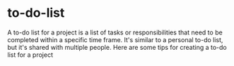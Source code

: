 # to-do-list
A to-do list for a project is a list of tasks or responsibilities that need to be completed within a specific time frame. It's similar to a personal to-do list, but it's shared with multiple people. Here are some tips for creating a to-do list for a project
